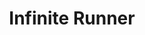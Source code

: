 ---
title: "Infinite Runner"
weight: 1
ShowReadingTime: false
ShowWordCount: false
ShowAuthor: false
hideAuthor: true
summary: Keep going, then
url: /tools/infinite-runner/infinite-runner.html
---